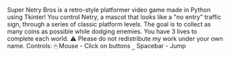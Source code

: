 Super Netry Bros is a retro-style platformer video game made in Python using Tkinter! You control Netry, a mascot that looks like a "no entry" traffic sign, through a series of classic platform levels. The goal is to collect as many coins as possible while dodging enemies. You have 3 lives to complete each world.
⚠️ Please do not redistribute my work under your own name.
Controls:
🖱 Mouse - Click on buttons
⎵ Spacebar - Jump
